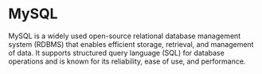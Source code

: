 # MySQL
MySQL is a widely used open-source relational database management system (RDBMS) that enables efficient storage, retrieval, and management of data. It supports structured query language (SQL) for database operations and is known for its reliability, ease of use, and performance.
